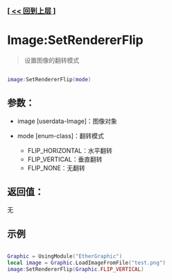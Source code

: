 ### [[ << 回到上层 ]](README.md)

# Image:SetRendererFlip

> 设置图像的翻转模式

```lua

image:SetRendererFlip(mode)

```

## 参数：

+ image [userdata-Image]：图像对象

+ mode [enum-class]：翻转模式

    + FLIP_HORIZONTAL：水平翻转
    + FLIP_VERTICAL：垂直翻转
    + FLIP_NONE：无翻转

## 返回值：

无

## 示例

```lua

Graphic = UsingModule("EtherGraphic")
local image = Graphic.LoadImageFromFile("test.png")
image:SetRendererFlip(Graphic.FLIP_VERTICAL)

```